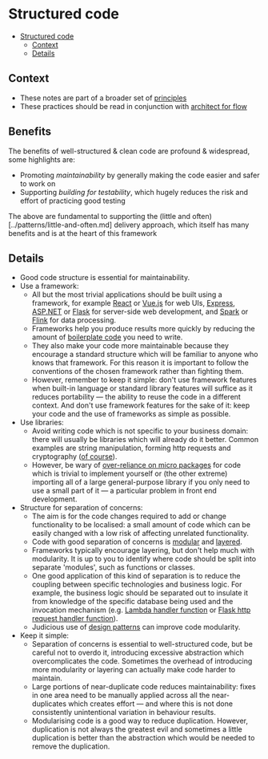 # Structured code

- [Structured code](#structured-code)
  - [Context](#context)
  - [Details](#details)

## Context

- These notes are part of a broader set of [principles](../principles.md)
- These practices should be read in conjunction with [architect for flow](../patterns/architect-for-flow.md)

## Benefits

The benefits of well-structured & clean code are profound & widespread, some highlights are:

- Promoting *maintainability* by generally making the code easier and safer to work on
- Supporting *building for testability*, which hugely reduces the risk and effort of practicing good testing

The above are fundamental to supporting the (little and often)[../patterns/little-and-often.md] delivery approach, which itself has many benefits and is at the heart of this framework

## Details

- Good code structure is essential for maintainability.
- Use a framework:
  - All but the most trivial applications should be built using a framework, for example [React](https://reactjs.org) or [Vue.js](https://vuejs.org) for web UIs, [Express](https://expressjs.com), [ASP.NET](https://dotnet.microsoft.com/apps/aspnet) or [Flask](https://flask.palletsprojects.com/en/1.1.x/) for server-side web development, and [Spark](https://spark.apache.org) or [Flink](https://flink.apache.org) for data processing.
  - Frameworks help you produce results more quickly by reducing the amount of [boilerplate code](https://en.wikipedia.org/wiki/Boilerplate_code) you need to write.
  - They also make your code more maintainable because they encourage a standard structure which will be familiar to anyone who knows that framework. For this reason it is important to follow the conventions of the chosen framework rather than fighting them.
  - However, remember to keep it simple: don't use framework features when built-in language or standard library features will suffice as it reduces portability  &mdash; the ability to reuse the code in a different context. And don't use framework features for the sake of it: keep your code and the use of frameworks as simple as possible.
- Use libraries:
  - Avoid writing code which is not specific to your business domain: there will usually be libraries which will already do it better. Common examples are string manipulation, forming http requests and cryptography ([of course](https://security.stackexchange.com/questions/18197/why-shouldnt-we-roll-our-own)).
  - However, be wary of [over-reliance on micro packages](https://arxiv.org/pdf/1709.04638.pdf) for code which is trivial to implement yourself or (the other extreme) importing all of a large general-purpose library if you only need to use a small part of it &mdash; a particular problem in front end development.
- Structure for separation of concerns:
  - The aim is for the code changes required to add or change functionality to be localised: a small amount of code which can be easily changed with a low risk of affecting unrelated functionality.
  - Code with good separation of concerns is [modular](http://singlepageappbook.com/maintainability1.html) and [layered](https://www.oreilly.com/library/view/software-architecture-patterns/9781491971437/ch01.html).
  - Frameworks typically encourage layering, but don't help much with modularity. It is up to you to identify where code should be split into separate 'modules', such as functions or classes.
  - One good application of this kind of separation is to reduce the coupling between specific technologies and business logic. For example, the business logic should be separated out to insulate it from knowledge of the specific database being used and the invocation mechanism (e.g. [Lambda handler function](https://docs.aws.amazon.com/lambda/latest/dg/python-handler.html) or [Flask http request handler function](https://flask.palletsprojects.com/en/1.1.x/quickstart/#routing)).
  - Judicious use of [design patterns](https://en.wikipedia.org/wiki/Software_design_pattern#Classification_and_list) can improve code modularity.
- Keep it simple:
  - Separation of concerns is essential to well-structured code, but be careful not to overdo it, introducing excessive abstraction which overcomplicates the code. Sometimes the overhead of introducing more modularity or layering can actually make code harder to maintain.
  - Large portions of near-duplicate code reduces maintainability: fixes in one area need to be manually applied across all the near-duplicates which creates effort &mdash; and where this is not done consistently unintentional variation in behaviour results.
  - Modularising code is a good way to reduce duplication. However, duplication is not always the greatest evil and sometimes a little duplication is better than the abstraction which would be needed to remove the duplication.
